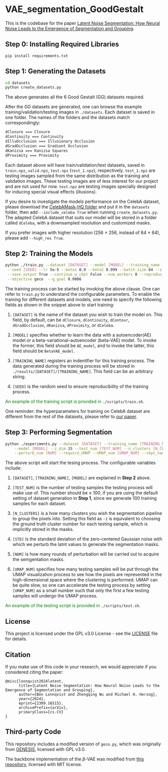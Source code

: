 # VAE_segmentation_GoodGestalt

This is the codebase for the paper [Latent Noise Segmentation: How Neural Noise Leads to  the Emergence of Segmentation and Grouping](https://arxiv.org/pdf/2309.16515).

## Step 0: Installing Required Libraries

```
pip install requirements.txt
```

## Step 1: Generating the Datasets

```bash
cd datasets
python create_datasets.py
```

The above generates all the 6 Good Gestalt (GG) datasets required. 

After the GG datasets are generated, one can browse the example training/validation/testing images in `./datasets`. Each dataset is saved in one folder. The names of the folders and the datasets match correspondingly:

```bash
dClosure === Closure
dContinuity === Continuity
dIlluOcclusion === Illusionary Occlusion
dGradOcclusion === Gradient Occlusion
dKanizsa === Kanizsa Squares
dProximity === Proximity
```

Each dataset above will have train/validation/test datasets, saved in `train.npz`, `valid.npz`, `test.npz` (`test_1.npz`), respectively. `test_1.npz` are testing images sampled from the same distribution as the training and validation images. These testing images are of less interest for our project and are not used for now. `test.npz` are testing images specially designed for inducing special visual effects (illusions). 

If you desire to investigate the models performance on the CelebA dataset, please download the [CelebAMask-HQ folder](https://github.com/switchablenorms/CelebAMask-HQ) and put it in the `datasets` folder, then add `--include_celeba True` when running `create_datasets.py`.  The adapted CelebA dataset that suits our model will be stored in a folder  called `dCeleba`, with a downsampled resolution and customized masks. 

If you prefer images with higher resolution (256 $\times$ 256, instead of 64 $\times$ 64), please add `--high_res True`.

## Step 2: Training the Models

```bash
python ./train.py --dataset [DATASET] --model [MODEL] --training_name [TRAINING_NAME]\
 --seed [SEED] --lr 5e-5 --beta1 0.9 --beta2 0.999 --batch_size 64 --z_dim 15 --max_iter 1.1e6\
 --save_output True --continue_w_ckpt False --num_workers 8 --reproducibility True --save_epoch 400\
 --objective geco  --g_goal 0.0006
```

The training process can be started by invoking the above clause. One can refer to `train.py` to understand the configurable parameters. To enable the training for different datasets and models, one need to specify the following fields as shown in the snippet above to start training:

1. `[DATASET]` is the name of the dataset you wish to train the model on. This field, by default, can be `dClosure`, `dContinuity`, `dContour`, `dGradOcclusion`, `dKanizsa`, `dProximity`, or `dCeleba`. 

2. `[MODEL]` specifies whether to learn the data with a autoencoder(AE) model or a beta-variational-autoencoder (beta-VAE) model. To invoke the former, this field should be `AE_model`, and to invoke the latter, this field should be `BetaVAE_model`.

3. `[TRAINING_NAME]` registers an indentifier for this training process. The data generated during the training process will be stored in `./results/[DATASET]/[TRAINING_NAME]`. This field can be an arbitrary string.

4. `[SEED]` is the random seed to ensure reproducibility of the training process.

<span style="color:green"> An example of the training script is provided in </span>`./scripts/train.sh`.

One reminder: the hyperparameters for training on CelebA dataset are different from the rest of the datasets, please refer to [our paper](https://arxiv.org/pdf/2309.16515).

## Step 3: Performing Segmentation

```bash
python ./experiments.py --dataset [DATASET] --training_name [TRAINING_NAME]\
    --model [MODEL] --z_dim 15 --test_num [TEST_NUM] --n_clusters [N_CLUSTERS] --noise_sample_std [STD]\
    --perturb_num [NUM] --require_UMAP --UMAP_num [UMAP_NUM] --ckpt_name last
```

The above script will start the tesing process. The configurable variables include:

1. `[DATASET]`, `[TRAINING_NAME]`, `[MODEL]` are explained in **Step 2** above. 

2. `[TEST_NUM]` is the number of testing samples the testing process will make use of. This number should be ≤ 100, if you are using the default setting of dataset generation in **Step 1**, since we generate 100 training samples for each dataset.

3. `[N_CLUSTERS]` is a how many clusters you wish the segmentation pipeline to group the pixels into. Setting this field as `-1` is equivalent to choosing the ground truth cluster number for each testing sample, which is implicitly stored in the masks.

4. `[STD]` is the standard deviation of the zero-centered Gaussian noise with which we perturb the latnt values to generate the segmentation masks.

5. `[NUM]` is how many rounds of perturbation will be carried out to acquire the semgentation masks.

6. `[UMAP_NUM]` specifies how many testing samples will be put through the UMAP visualization process to see how the pixels are represented in the high-dimensional space where the clustering is performed. UMAP can be quite slow, so one can accelerate the testing process by setting `[UMAP_NUM]` as a small number such that only the first a few testing samples will undergo the UMAP process.

<span style="color:green"> An example of the testing script is provided in </span>`./scripts/test.sh`.

## License

This project is licensed under the GPL v3.0 License - see the [LICENSE](LICENSE.txt) file for details.

## Citation

If you make use of this code in your research, we would appreciate if you considered citing the paper:

```
@misc{lonnqvist2024latent,
      title={Latent Noise Segmentation: How Neural Noise Leads to the Emergence of Segmentation and Grouping}, 
      author={Ben Lonnqvist and Zhengqing Wu and Michael H. Herzog},
      year={2024},
      eprint={2309.16515},
      archivePrefix={arXiv},
      primaryClass={cs.CV}
}
```

## Third-party Code

This repository includes a modified version of `geco.py`, which was originally from [GENESIS](https://github.com/applied-ai-lab/genesis?tab=readme-ov-file#license), licensed with GPL v3.0.

The backbone implementation of the $\beta$-VAE was modified from [this repository](https://github.com/1Konny/Beta-VAE), licensed with MIT license.
